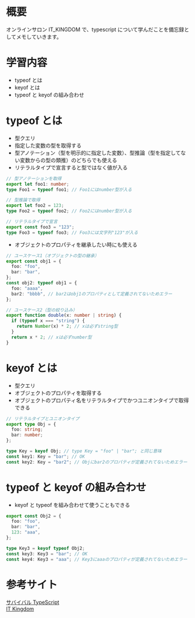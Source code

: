 <!--
title:   【TypeScript入門 #10】typeofとkeyofについて
tags:    TypeScript,typeof, keyof,it_kingdom
private: false
-->

# 概要

オンラインサロン IT_KINGDOM で、typescript について学んだことを備忘録としてメモしていきます。

# 学習内容

- typeof とは
- keyof とは
- typeof と keyof の組み合わせ

# typeof とは

- 型クエリ
- 指定した変数の型を取得する
- 型アノテーション（型を明示的に指定した変数）、型推論（型を指定してない変数からの型の類推）のどちらでも使える
- リテラルタイプで宣言すると型ではなく値が入る

```typescript
// 型アノテーションを取得
export let foo1: number;
type Foo1 = typeof foo1; // Foo1にはnumber型が入る

// 型推論で取得
export let foo2 = 123;
type Foo2 = typeof foo2; // Foo2にはnumber型が入る

// リテラルタイプで宣言
export const foo3 = "123";
type Foo3 = typeof foo3; // Foo3には文字列"123"が入る
```

- オブジェクトのプロパティを継承したい時にも使える

```typescript
// ユースケース1（オブジェクトの型の継承）
export const obj1 = {
  foo: "foo",
  bar: "bar",
};
const obj2: typeof obj1 = {
  foo: "aaaa",
  bar2: "bbbb", // bar2はobj1のプロパティとして定義されてないためエラー
};

// ユースケース2（型の絞り込み）
export function double(x: number | string) {
  if (typeof x === "string") {
    return Number(x) * 2; // xは必ずstring型
  }
  return x * 2; // xは必ずnumber型
}
```

# keyof とは

- 型クエリ
- オブジェクトのプロパティを取得する
- オブジェクトのプロパティ名をリテラルタイプでかつユニオンタイプで取得できる

```typescript
// リテラルタイプとユニオンタイプ
export type Obj = {
  foo: string;
  bar: number;
};

type Key = keyof Obj; // type Key = "foo" | "bar"; と同じ意味
const key1: Key = "bar"; // OK
const key2: Key = "bar2"; // Objにbar2のプロパティが定義されてないためエラー
```

# typeof と keyof の組み合わせ

- keyof と typeof を組み合わせて使うこともできる

```typescript
export const Obj2 = {
  foo: "foo",
  bar: "bar",
  123: "aaa",
};

type Key3 = keyof typeof Obj2;
const key3: Key3 = "bar"; // OK
const key4: Key3 = "aaa"; // Key3にaaaのプロパティが定義されてないためエラー
```

# 参考サイト

[サバイバル TypeScript](https://typescriptbook.jp/reference/type-reuse/keyof-type-operator)<br>
[IT Kingdom](https://it-kingdom.com/)
